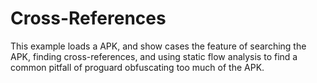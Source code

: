 # Cross-References

This example loads a APK, and show cases the feature of searching the APK, finding cross-references, and using static flow analysis to find a common pitfall of proguard obfuscating too much of the APK.